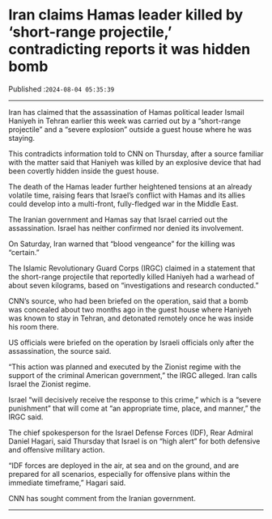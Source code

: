 # Iran claims Hamas leader killed by ‘short-range projectile,’ contradicting reports it was hidden bomb

Published :`2024-08-04 05:35:39`

---

Iran has claimed that the assassination of Hamas political leader Ismail Haniyeh in Tehran earlier this week was carried out by a “short-range projectile” and a “severe explosion” outside a guest house where he was staying.

This contradicts information told to CNN on Thursday, after a source familiar with the matter said that Haniyeh was killed by an explosive device that had been covertly hidden inside the guest house.

The death of the Hamas leader further heightened tensions at an already volatile time, raising fears that Israel’s conflict with Hamas and its allies could develop into a multi-front, fully-fledged war in the Middle East.

The Iranian government and Hamas say that Israel carried out the assassination. Israel has neither confirmed nor denied its involvement.

On Saturday, Iran warned that “blood vengeance” for the killing was “certain.”

The Islamic Revolutionary Guard Corps (IRGC) claimed in a statement that the short-range projectile that reportedly killed Haniyeh had a warhead of about seven kilograms, based on “investigations and research conducted.”

CNN’s source, who had been briefed on the operation, said that a bomb was concealed about two months ago in the guest house where Haniyeh was known to stay in Tehran, and detonated remotely once he was inside his room there.

US officials were briefed on the operation by Israeli officials only after the assassination, the source said.

“This action was planned and executed by the Zionist regime with the support of the criminal American government,” the IRGC alleged. Iran calls Israel the Zionist regime.

Israel “will decisively receive the response to this crime,” which is a “severe punishment” that will come at “an appropriate time, place, and manner,” the IRGC said.

The chief spokesperson for the Israel Defense Forces (IDF), Rear Admiral Daniel Hagari, said Thursday that Israel is on “high alert” for both defensive and offensive military action.

“IDF forces are deployed in the air, at sea and on the ground, and are prepared for all scenarios, especially for offensive plans within the immediate timeframe,” Hagari said.

CNN has sought comment from the Iranian government.

---

